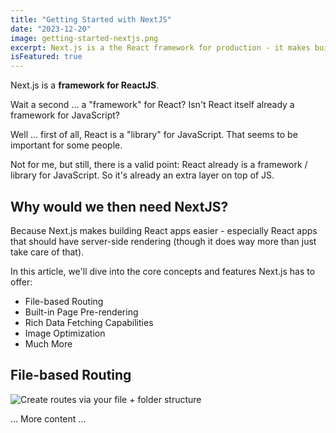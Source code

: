 ```yaml
---
title: "Getting Started with NextJS"
date: "2023-12-20"
image: getting-started-nextjs.png
excerpt: Next.js is a the React framework for production - it makes building fullstack React apps and sites a breeze and ships with built-in SSR.
isFeatured: true
---
```


Next.js is a **framework for ReactJS**.

Wait a second ... a "framework" for React? Isn't React itself already a framework for JavaScript?

Well ... first of all, React is a "library" for JavaScript. That seems to be important for some people.

Not for me, but still, there is a valid point: React already is a framework / library for JavaScript. So it's already an extra layer on top of JS.

## Why would we then need NextJS?

Because Next.js makes building React apps easier - especially React apps that should have server-side rendering (though it does way more than just take care of that).

In this article, we'll dive into the core concepts and features Next.js has to offer:

- File-based Routing
- Built-in Page Pre-rendering
- Rich Data Fetching Capabilities
- Image Optimization
- Much More

## File-based Routing

![Create routes via your file + folder structure](nextjs-file-based-routing.png)

... More content ...
